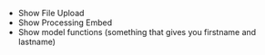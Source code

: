 * Show File Upload
* Show Processing Embed
* Show model functions (something that gives you firstname and lastname)